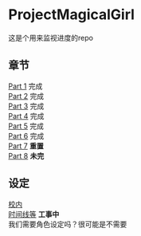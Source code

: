 # ProjectMagicalGirl

这是个用来监视进度的repo

## 章节
[Part 1](1.md) 完成\
[Part 2](2.md) 完成\
[Part 3](3.md) 完成\
[Part 4](4.md) 完成\
[Part 5](5.md) 完成\
[Part 6](6.md) 完成\
[Part 7](7.md) **重置**\
[Part 8](8.md) **未完**

## 设定
[校内](environment/campus.md)\
[时间线等](environment/timeline.md) **工事中**\
我们需要角色设定吗？很可能是不需要
